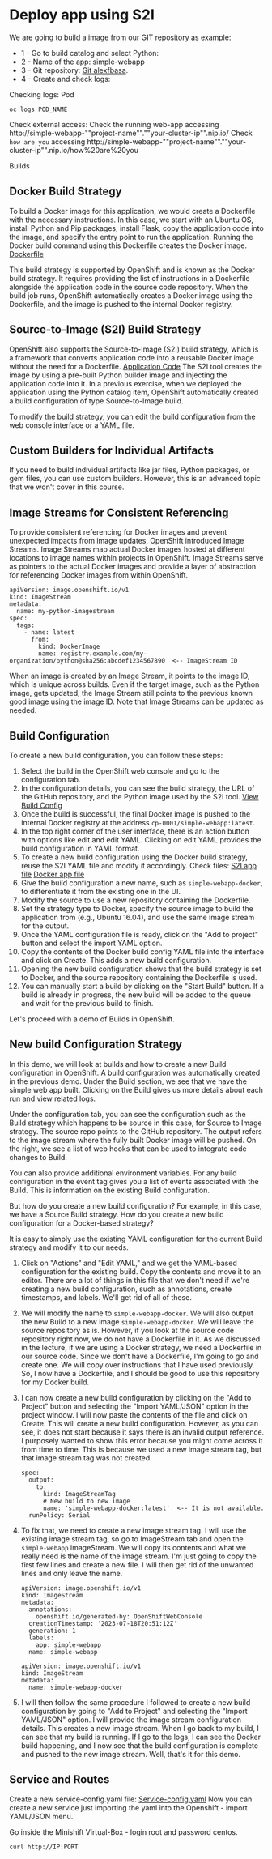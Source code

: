 # Deploy app using S2I

We are going to build a image from our GIT repository as example:

* 1 - Go to build catalog and select Python:
* 2 - Name of the app: simple-webapp
* 3 - Git repository: [Git alexfbasa](https://github.com/alexfbasa/simple-webapp.git).
* 4 - Create and check logs:

Checking logs:
Pod

```shell
oc logs POD_NAME
```

Check external access:
Check the running web-app accessing http://simple-webapp-""project-name"".""your-cluster-ip"".nip.io/
Check `how are you` accessing http://simple-webapp-""project-name"".""your-cluster-ip"".nip.io/how%20are%20you

Builds

## Docker Build Strategy

To build a Docker image for this application, we would create a Dockerfile with the necessary instructions. In this
case, we start with an Ubuntu OS, install Python and Pip packages, install Flask, copy the application code into the
image, and specify the entry point to run the application. Running the Docker build command using this Dockerfile
creates the Docker image.
[Dockerfile](../simple-webapp-docker/Dockerfile)

This build strategy is supported by OpenShift and is known as the Docker build strategy. It requires providing the list
of instructions in a Dockerfile alongside the application code in the source code repository. When the build job runs,
OpenShift automatically creates a Docker image using the Dockerfile, and the image is pushed to the internal Docker
registry.

## Source-to-Image (S2I) Build Strategy

OpenShift also supports the Source-to-Image (S2I) build strategy, which is a framework that converts application code
into a reusable Docker image without the need for a Dockerfile.
[Application Code](../labs/demos/simple-webapp/app.py)
The S2I tool creates the image by using a pre-built
Python builder image and injecting the application code into it. In a previous exercise, when we deployed the
application using the Python catalog item, OpenShift automatically created a build configuration of type Source-to-Image
build.

To modify the build strategy, you can edit the build configuration from the web console interface or a YAML file.

## Custom Builders for Individual Artifacts

If you need to build individual artifacts like jar files, Python packages, or gem files, you can use custom builders.
However, this is an advanced topic that we won't cover in this course.

## Image Streams for Consistent Referencing

To provide consistent referencing for Docker images and prevent unexpected impacts from image updates, OpenShift
introduced Image Streams. Image Streams map actual Docker images hosted at different locations to image names within
projects in OpenShift. Image Streams serve as pointers to the actual Docker images and provide a layer of abstraction
for referencing Docker images from within OpenShift.

```
apiVersion: image.openshift.io/v1
kind: ImageStream
metadata:
  name: my-python-imagestream
spec:
  tags:
    - name: latest
      from:
        kind: DockerImage
        name: registry.example.com/my-organization/python@sha256:abcdef1234567890  <-- ImageStream ID
```

When an image is created by an Image Stream, it points to the image ID, which is unique across builds. Even if the
target image, such as the Python image, gets updated, the Image Stream still points to the previous known good image
using the image ID. Note that Image Streams can be updated as needed.

## Build Configuration

To create a new build configuration, you can follow these steps:

1. Select the build in the OpenShift web console and go to the configuration tab.
2. In the configuration details, you can see the build strategy, the URL of the GitHub repository, and the Python image
   used by the S2I tool.
   [View Build Config](../simple-webapp-docker/images/img_3.png)
3. Once the build is successful, the final Docker image is pushed to the internal Docker registry at the
   address `cp-0001/simple-webapp:latest`.
4. In the top right corner of the user interface, there is an action button with options like edit and edit YAML.
   Clicking on edit YAML provides the build configuration in YAML format.
5. To create a new build configuration using the Docker build strategy, reuse the S2I YAML file and modify it
   accordingly. Check files:
   [S2I app file](../labs/demos/S2i-build-config.yaml)
   [Docker app file](../labs/demos/Docker-build-config.yaml)
6. Give the build configuration a new name, such as `simple-webapp-docker`, to differentiate it from the existing one
   in the UI.
7. Modify the source to use a new repository containing the Dockerfile.
8. Set the strategy type to Docker, specify the source image to build the application from (e.g., Ubuntu 16.04), and use
   the same image stream for the output.
9. Once the YAML configuration file is ready, click on the "Add to project" button and select the import YAML option.
10. Copy the contents of the Docker build config YAML file into the interface and click on Create. This adds a new build
    configuration.
11. Opening the new build configuration shows that the build strategy is set to Docker, and the source repository
    containing the Dockerfile is used.
12. You can manually start a build by clicking on the "Start Build" button. If a build is already in progress, the new
    build will be added to the queue and wait for the previous build to finish.

Let's proceed with a demo of Builds in OpenShift.

## New build Configuration Strategy

In this demo, we will look at builds and how to create a new Build configuration in OpenShift. A build configuration was
automatically created in the previous demo. Under the Build section, we see that we have the simple web app built.
Clicking on the Build gives us more details about each run and view related logs.

Under the configuration tab, you can see the configuration such as the Build strategy which happens to be source
in this case, for Source to Image strategy. The source repo points to the GitHub repository. The output refers to the
image stream where the fully built Docker image will be pushed. On the right, we see a list of web hooks that can be
used to integrate code changes to Build.

You can also provide additional environment variables. For any build configuration in the event tag gives you a
list of events associated with the Build. This is information on the existing Build configuration.

But how do you create a new build configuration? For example, in this case, we have a Source Build strategy. How
do you create a new build configuration for a Docker-based strategy?

It is easy to simply use the existing YAML configuration for the current Build strategy and modify it to our
needs.

1. Click on "Actions" and "Edit YAML," and we get the YAML-based configuration for the existing build. Copy the
   contents and move it to an editor. There are a lot of things in this file that we don't need if we're creating a new
   build configuration, such as annotations, create timestamps, and labels. We'll get rid of all of these.

2. We will modify the name to `simple-webapp-docker`. We will also output the new Build to a new image
   `simple-webapp-docker`. We will leave the source repository as is. However, if you look at the source code repository
   right now, we do not have a Dockerfile in it. As we discussed in the lecture, if we are using a Docker strategy, we
   need a Dockerfile in our source code. Since we don't have a Dockerfile, I'm going to go and create one. We will copy
   over instructions that I have used previously. So, I now have a Dockerfile, and I should be good to use this
   repository for my Docker build.
3. I can now create a new build configuration by clicking on the "Add to Project" button and selecting the "Import
   YAML/JSON" option in the project window. I will now paste the contents of the file and click on Create. This will
   create a new build configuration. However, as you can see, it does not start because it says there is an invalid
   output reference. I purposely wanted to show this error because you might come across it from time to time. This is
   because we used a new image stream tag, but that image stream tag was not created.
   ```text
   spec:
     output:
       to:
         kind: ImageStreamTag
         # New build to new image
         name: 'simple-webapp-docker:latest'  <-- It is not available.
     runPolicy: Serial
   ```
4. To fix that, we need to create a new image stream tag. I will use the existing image stream tag, so go to ImageStream
   tab and open the `simple-webapp` imageStream. We will
   copy its contents and what we really need is the name of the image stream. I'm just going to copy the first few lines
   and create a new file. I will then get rid of the unwanted lines and only leave the name.
   ```text
   apiVersion: image.openshift.io/v1
   kind: ImageStream
   metadata:
     annotations:
       openshift.io/generated-by: OpenShiftWebConsole
     creationTimestamp: '2023-07-18T20:51:12Z'
     generation: 1
     labels:
       app: simple-webapp
     name: simple-webapp
   ```
   ```text
   apiVersion: image.openshift.io/v1
   kind: ImageStream
   metadata:
     name: simple-webapp-docker
   ```

5. I will then follow the same procedure I followed to create a new build configuration by going to "Add to
   Project" and selecting the "Import YAML/JSON" option. I will provide the image stream configuration details. This
   creates a new image stream.
   When I go back to my build, I can see that my build is running. If I go to the logs, I can see the Docker build
   happening, and I now see that the build configuration is complete and pushed to the new image stream.
   Well, that's it for this demo.

## Service and Routes

Create a new service-config.yaml file:
[Service-config.yaml](../labs/demos/simple-webapp-docker/services-config.yaml)
Now you can create a new service just importing the yaml into the Openshift - import YAML/JSON menu.

Go inside the Minishift Virtual-Box - login root and password centos.
```commandline
curl http://IP:PORT
```